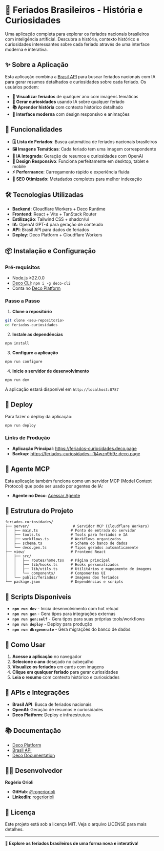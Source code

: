 # 🎉 Feriados Brasileiros - História e Curiosidades

Uma aplicação completa para explorar os feriados nacionais brasileiros com inteligência artificial. Descubra a história, contexto histórico e curiosidades interessantes sobre cada feriado através de uma interface moderna e interativa.

## ✨ Sobre a Aplicação

Esta aplicação combina a [Brasil API](https://brasilapi.com.br/docs#tag/Feriados-Nacionais) para buscar feriados nacionais com IA para gerar resumos detalhados e curiosidades sobre cada feriado. Os usuários podem:

- **📅 Visualizar feriados** de qualquer ano com imagens temáticas
- **🤖 Gerar curiosidades** usando IA sobre qualquer feriado
- **📚 Aprender história** com contexto histórico detalhado
- **🎨 Interface moderna** com design responsivo e animações

## 🚀 Funcionalidades

- **🗓️ Lista de Feriados**: Busca automática de feriados nacionais brasileiros
- **🖼️ Imagens Temáticas**: Cada feriado tem uma imagem correspondente
- **🧠 IA Integrada**: Geração de resumos e curiosidades com OpenAI
- **📱 Design Responsivo**: Funciona perfeitamente em desktop, tablet e mobile
- **⚡ Performance**: Carregamento rápido e experiência fluida
- **🎯 SEO Otimizado**: Metadados completos para melhor indexação

## 🛠️ Tecnologias Utilizadas

- **Backend**: Cloudflare Workers + Deco Runtime
- **Frontend**: React + Vite + TanStack Router
- **Estilização**: Tailwind CSS + shadcn/ui
- **IA**: OpenAI GPT-4 para geração de conteúdo
- **API**: Brasil API para dados de feriados
- **Deploy**: Deco Platform + Cloudflare Workers

## 📦 Instalação e Configuração

### Pré-requisitos

- Node.js ≥22.0.0
- [Deco CLI](https://deco.chat): `npm i -g deco-cli`
- Conta no [Deco Platform](https://deco.chat)

### Passo a Passo

1. **Clone o repositório**
```bash
git clone <seu-repositorio>
cd feriados-curiosidades
```

2. **Instale as dependências**
```bash
npm install
```

3. **Configure a aplicação**
```bash
npm run configure
```

4. **Inicie o servidor de desenvolvimento**
```bash
npm run dev
```

A aplicação estará disponível em `http://localhost:8787`

## 🚀 Deploy

Para fazer o deploy da aplicação:

```bash
npm run deploy
```

### Links de Produção

- **Aplicação Principal**: https://feriados-curiosidades.deco.page
- **Backup**: https://feriados-curiosidades--1j4wzn9b9z.deco.page

## 🤖 Agente MCP

Esta aplicação também funciona como um servidor MCP (Model Context Protocol) que pode ser usado por agentes de IA:

- **Agente no Deco**: [Acessar Agente](https://deco.chat/chats?agentId=ed59d228-82a8-49c4-9eae-a87f75469bcc&workspace=shared%2Fconverte)

## 📁 Estrutura do Projeto

```
feriados-curiosidades/
├── server/                    # Servidor MCP (Cloudflare Workers)
│   ├── main.ts               # Ponto de entrada do servidor
│   ├── tools.ts              # Tools para feriados e IA
│   ├── workflows.ts          # Workflows organizados
│   ├── schema.ts             # Schema do banco de dados
│   └── deco.gen.ts           # Tipos gerados automaticamente
├── view/                     # Frontend React
│   ├── src/
│   │   ├── routes/home.tsx   # Página principal
│   │   ├── lib/hooks.ts      # Hooks personalizados
│   │   ├── lib/utils.ts      # Utilitários e mapeamento de imagens
│   │   └── components/       # Componentes UI
│   └── public/feriados/      # Imagens dos feriados
└── package.json              # Dependências e scripts
```

## 🔧 Scripts Disponíveis

- **`npm run dev`** - Inicia desenvolvimento com hot reload
- **`npm run gen`** - Gera tipos para integrações externas
- **`npm run gen:self`** - Gera tipos para suas próprias tools/workflows
- **`npm run deploy`** - Deploy para produção
- **`npm run db:generate`** - Gera migrações do banco de dados

## 🎯 Como Usar

1. **Acesse a aplicação** no navegador
2. **Selecione o ano** desejado no cabeçalho
3. **Visualize os feriados** em cards com imagens
4. **Clique em qualquer feriado** para gerar curiosidades
5. **Leia o resumo** com contexto histórico e curiosidades

## 🔗 APIs e Integrações

- **Brasil API**: Busca de feriados nacionais
- **OpenAI**: Geração de resumos e curiosidades
- **Deco Platform**: Deploy e infraestrutura

## 📚 Documentação

- [Deco Platform](https://deco.chat/about)
- [Brasil API](https://brasilapi.com.br/docs)
- [Deco Documentation](https://docs.deco.page)

## 👨‍💻 Desenvolvedor

**Rogério Orioli**

- **GitHub**: [@rogeriorioli](https://github.com/rogeriorioli)
- **LinkedIn**: [rogeriorioli](https://linkedin.com/in/rogeriorioli)

## 📄 Licença

Este projeto está sob a licença MIT. Veja o arquivo LICENSE para mais detalhes.

---

**🎉 Explore os feriados brasileiros de uma forma nova e interativa!**

